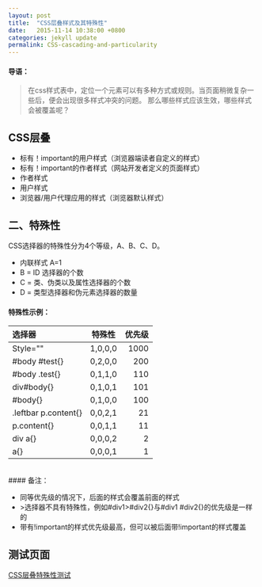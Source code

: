 ```yaml
---
layout: post
title:  "CSS层叠样式及其特殊性"
date:   2015-11-14 10:38:00 +0800
categories: jekyll update
permalink: CSS-cascading-and-particularity
---
```

#### 导语：
> 在css样式表中，定位一个元素可以有多种方式或规则。当页面稍微复杂一些后，便会出现很多样式冲突的问题。
那么哪些样式应该生效，哪些样式会被覆盖呢？

## CSS层叠

* 标有！important的用户样式（浏览器端读者自定义的样式）
* 标有！important的作者样式（网站开发者定义的页面样式）
* 作者样式
* 用户样式
* 浏览器/用户代理应用的样式（浏览器默认样式）

## 二、特殊性

CSS选择器的特殊性分为4个等级，A、B、C、D。

* 内联样式 A=1
* B = ID 选择器的个数
* C = 类、伪类以及属性选择器的个数
* D = 类型选择器和伪元素选择器的数量

#### 特殊性示例：

|选择器|特殊性|优先级|
|:-------------|:--:|--:|
|Style=""|	1,0,0,0	|1000|
|#body #test{}|	0,2,0,0	|200|
|#body .test{}|	0,1,1,0	|110|
|div#body{}|	0,1,0,1	|101|
|#body{}|	0,1,0,0	|100|
|.leftbar p.content{}|	0,0,2,1|21|
|p.content{}|0,0,1,1|11|
|div a{}|0,0,0,2|2|
|a{}|0,0,0,1|1|

</br>
#### 备注：
 
* 同等优先级的情况下，后面的样式会覆盖前面的样式
* \>选择器不具有特殊性，例如#div1&gt;#div2{}与#div1 #div2{}的优先级是一样的
* 带有!important的样式优先级最高，但可以被后面带!important的样式覆盖

## 测试页面
[CSS层叠特殊性测试](/demo/cssPrioritiesTest.html)